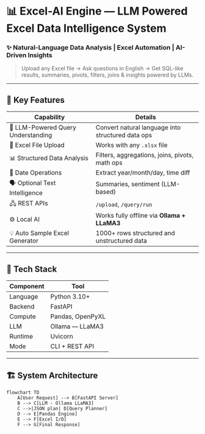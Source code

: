 # 📊 Excel-AI Engine — LLM Powered Excel Data Intelligence System

### ✨ Natural-Language Data Analysis | Excel Automation | AI-Driven Insights

> Upload any Excel file → Ask questions in English → Get SQL-like results, summaries, pivots, filters, joins & insights powered by LLMs.

---

## 🚀 Key Features

| Capability | Details |
|---|---|
🧠 LLM-Powered Query Understanding | Convert natural language into structured data ops  
📁 Excel File Upload | Works with any `.xlsx` file  
📊 Structured Data Analysis | Filters, aggregations, joins, pivots, math ops  
📅 Date Operations | Extract year/month/day, time diff  
🗣️ Optional Text Intelligence | Summaries, sentiment (LLM-based)  
🖧 REST APIs | `/upload`, `/query/run`  
⚙️ Local AI | Works fully offline via **Ollama + LLaMA3**  
💡 Auto Sample Excel Generator | 1000+ rows structured and unstructured data 

---


## 🧠 Tech Stack

| Component | Tool |
|---|---|
Language | Python 3.10+
Backend | FastAPI
Compute | Pandas, OpenPyXL
LLM | Ollama — LLaMA3
Runtime | Uvicorn
Mode | CLI + REST API

---

## 🏗 System Architecture

```mermaid
flowchart TD
    A[User Request] --> B[FastAPI Server]
    B --> C[LLM - Ollama LLaMA3]
    C -->|JSON plan| D[Query Planner]
    D --> E[Pandas Engine]
    E --> F[Excel I/O]
    F --> G[Final Response]


